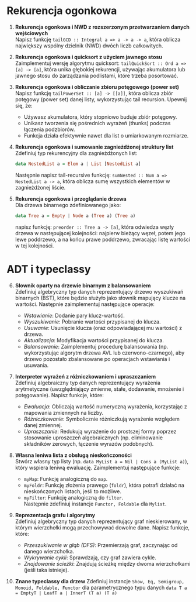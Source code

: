 # Rekurencja ogonkowa 

1. **Rekurencja ogonkowa i NWD z rozszerzonym przetwarzaniem danych wejściowych**  
    Napisz funkcję `tailGCD :: Integral a => a -> a -> a`, która oblicza największy 
    wspólny dzielnik (NWD) dwóch liczb całkowitych.

2. **Rekurencja ogonkowa i quicksort z użyciem jawnego stosu**  
    Zaimplementuj wersję algorytmu quicksort: `tailQuickSort :: Ord a => [a] -> [a]`, 
    która unika głębokiej rekurencji, używając akumulatora lub jawnego stosu do 
    zarządzania podlistami, które trzeba posortować.

3. **Rekurencja ogonkowa i obliczanie zbioru potęgowego (power set)**  
    Napisz funkcję `tailPowerSet :: [a] -> [[a]]`, która oblicza zbiór potęgowy 
    (power set) danej listy, wykorzystując tail recursion. 
    Upewnij się, że:  
    - Używasz akumulatora, który stopniowo buduje zbiór potęgowy.  
    - Unikasz tworzenia się pośrednich wyrażeń (thunks) podczas łączenia podzbiorów.  
    - Funkcja działa efektywnie nawet dla list o umiarkowanym rozmiarze.

4. **Rekurencja ogonkowa i sumowanie zagnieżdżonej struktury list**  
    Zdefiniuj typ rekurencyjny dla zagnieżdżonych list:  
    ```haskell
    data NestedList a = Elem a | List [NestedList a]
    ```
    Następnie napisz tail-recursive funkcję: 
    `sumNested :: Num a => NestedList a -> a`, 
    która oblicza sumę wszystkich elementów w zagnieżdżonej liście. 

5. **Rekurencja ogonkowa i przeglądanie drzewa**  
    Dla drzewa binarnego zdefiniowanego jako:  
    ```haskell
    data Tree a = Empty | Node a (Tree a) (Tree a)
    ```
    napisz funkcję: `preorder :: Tree a -> [a]`, 
    która odwiedza węzły drzewa w następującej kolejności: 
    najpierw bieżący węzeł, potem jego lewe poddrzewo, a na końcu prawe poddrzewo, zwracając listę wartości w tej kolejności.

# ADT i typeclassy

6. **Słownik oparty na drzewie binarnym z balansowaniem**  
    Zdefiniuj algebryczny typ danych reprezentujący drzewo wyszukiwań binarnych (BST), 
    które będzie służyło jako słownik mapujący klucze na wartości. Następnie zaimplementuj 
    następujące operacje:  
    - *Wstawianie*: Dodanie pary klucz-wartość.  
    - *Wyszukiwanie*: Pobranie wartości przypisanej do klucza.  
    - *Usuwanie*: Usunięcie klucza (oraz odpowiadającej mu wartości) z drzewa.  
    - *Aktualizacja*: Modyfikacja wartości przypisanej do klucza.  
    - *Balansowanie*: Zaimplementuj procedurę balansowania (np. wykorzystując algorytm drzewa 
        AVL lub czerwono-czarnego), aby drzewo pozostało zbalansowane po operacjach wstawiania i usuwania.  

7. **Interpreter wyrażeń z różniczkowaniem i upraszczaniem**  
    Zdefiniuj algebraiczny typ danych reprezentujący wyrażenia arytmetyczne 
    (uwzględniający zmienne, stałe, dodawanie, mnożenie i potęgowanie). Napisz funkcje, które:  
    - *Ewaluacja*: Obliczają wartość numeryczną wyrażenia, korzystając z mapowania zmiennych na liczby.  
    - *Różniczkowanie*: Symbolicznie różniczkują wyrażenie względem danej zmiennej.  
    - *Upraszczanie*: Redukują wyrażenie do prostszej formy poprzez stosowanie uproszczeń algebraicznych 
    (np. eliminowanie składników zerowych, łączenie wyrazów podobnych).  
    
8. **Własna leniwa lista z obsługą nieskończoności**  
    Stwórz własny typ listy (np. `data MyList a = Nil | Cons a (MyList a)`), który wspiera leniwą ewaluację. 
    Zaimplementuj następujące funkcje:  
    - `myMap`: Funkcję analogiczną do `map`.  
    - `myFoldr`: Funkcję złożenia prawego (`foldr`), która potrafi działać na nieskończonych listach, jeśli to możliwe.  
    - `myFilter`: Funkcję analogiczną do `filter`.  
    Następnie zdefiniuj instancje `Functor, Foldable` dla `Mylist`.

9. **Reprezentacja grafu i algorytmy**  
    Zdefiniuj algebryczny typ danych reprezentujący graf nieskierowany, w którym wierzchołki mogą 
    przechowywać dowolne dane. Napisz funkcje, które:  
    - *Przeszukiwanie w głąb (DFS)*: Przemierzają graf, zaczynając od danego wierzchołka.  
    - *Wykrywanie cykli*: Sprawdzają, czy graf zawiera cykle.  
    - *Znajdowanie ścieżki*: Znajdują ścieżkę między dwoma wierzchołkami (jeśli taka istnieje).  

10. **Znane typeclassy dla drzew** 
    Zdefiniuj instancje `Show, Eq, Semigroup, Monoid, Foldable, Functor` dla parametrycznego typu danych 
    `data T a = EmptyT | LeafT a | InnerT (T a) (T a)`
